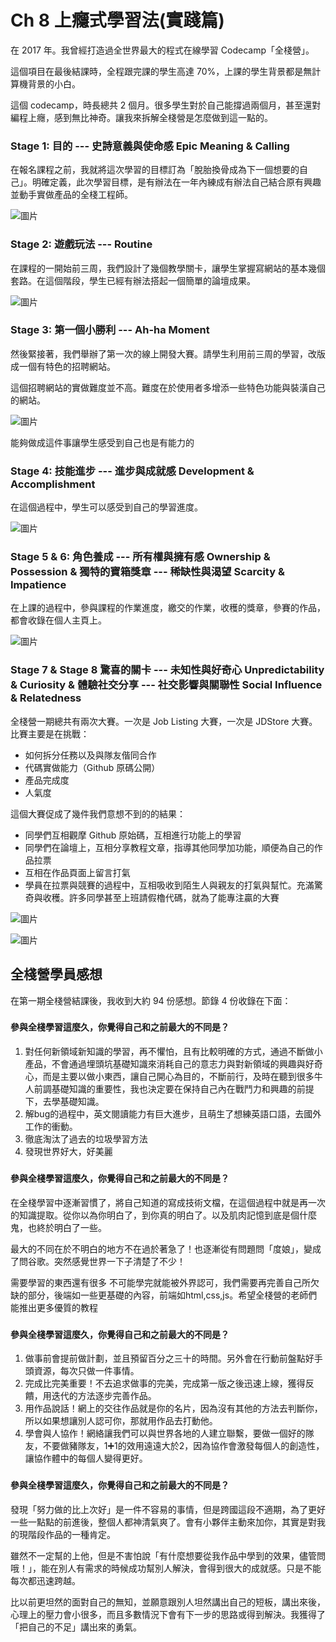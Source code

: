 # Ch 8 上癮式學習法(實踐篇)

在 2017 年。我曾經打造過全世界最大的程式在線學習 Codecamp「全棧營」。

這個項目在最後結課時，全程跟完課的學生高達 70%，上課的學生背景都是無計算機背景的小白。

這個 codecamp，時長總共 2 個月。很多學生對於自己能撐過兩個月，甚至還對編程上癮，感到無比神奇。讓我來拆解全棧營是怎麼做到這一點的。

### Stage 1: 目的 --- 史詩意義與使命感 Epic Meaning & Calling

在報名課程之前，我就將這次學習的目標訂為「脫胎換骨成為下一個想要的自己」。明確定義，此次學習目標，是有辦法在一年內練成有辦法自己結合原有興趣並動手實做產品的全棧工程師。

![圖片](images/0pJGJ7qBMF4gCGLn.png)

### Stage 2: 遊戲玩法 --- Routine

在課程的一開始前三周，我們設計了幾個教學關卡，讓學生掌握寫網站的基本幾個套路。在這個階段，學生已經有辦法搭起一個簡單的論壇成果。

![圖片](images/Wm4fhjXS5y61bV6f.png)

###
### Stage 3: 第一個小勝利 --- Ah-ha Moment

然後緊接著，我們舉辦了第一次的線上開發大賽。請學生利用前三周的學習，改版成一個有特色的招聘網站。

這個招聘網站的實做難度並不高。難度在於使用者多增添一些特色功能與裝潢自己的網站。

![圖片](images/2Cd8XqY6KhBObysb.png)

能夠做成這件事讓學生感受到自己也是有能力的

###
### Stage 4: 技能進步 --- 進步與成就感 Development & Accomplishment

在這個過程中，學生可以感受到自己的學習進度。

![圖片](images/FO4F2io4CNCQJJme.png)

###
### Stage 5 & 6: 角色養成 --- 所有權與擁有感 Ownership & Possession & 獨特的寶箱獎章 --- 稀缺性與渴望 Scarcity & Impatience

在上課的過程中，參與課程的作業進度，繳交的作業，收穫的獎章，參賽的作品，都會收錄在個人主頁上。

![圖片](images/RxH9NkoS5CaInxKt.png)

###
### Stage 7 & Stage 8 驚喜的關卡 --- 未知性與好奇心 Unpredictability & Curiosity & 體驗社交分享 --- 社交影響與關聯性 Social Influence & Relatedness

全棧營一期總共有兩次大賽。一次是 Job Listing 大賽，一次是 JDStore 大賽。比賽主要是在挑戰：

* 如何拆分任務以及與隊友偕同合作
* 代碼實做能力（Github 原碼公開）
* 產品完成度
* 人氣度

這個大賽促成了幾件我們意想不到的的結果：

* 同學們互相觀摩 Github 原始碼，互相進行功能上的學習
* 同學們在論壇上，互相分享教程文章，指導其他同學加功能，順便為自己的作品拉票
* 互相在作品頁面上留言打氣
* 學員在拉票與競賽的過程中，互相吸收到陌生人與親友的打氣與幫忙。充滿驚奇與收穫。許多同學甚至上班請假櫓代碼，就為了能專注贏的大賽

![圖片](images/FWYtIjtGh7jGMbGL.png)

![圖片](images/fZusmtVPfL5pX7JO.png)

## 全棧營學員感想

在第一期全棧營結課後，我收到大約 94 份感想。節錄 4 份收錄在下面：

###
#### 參與全棧學習這麼久，你覺得自己和之前最大的不同是？

1. 對任何新領域新知識的學習，再不懼怕，且有比較明確的方式，通過不斷做小產品，不會通過埋頭坑基礎知識來消耗自己的意志力與對新領域的興趣與好奇心，而是主要以做小東西，讓自己開心為目的，不斷前行，及時在聽到很多牛人前調基礎知識的重要性，我也決定要在保持自己內在戰鬥力和興趣的前提下，去學基礎知識。
2. 解bug的過程中，英文閱讀能力有巨大進步，且萌生了想練英語口語，去國外工作的衝動。
3. 徹底淘汰了過去的垃圾學習方法
4. 發現世界好大，好美麗
###
#### 參與全棧學習這麼久，你覺得自己和之前最大的不同是？

在全棧學習中逐漸習慣了，將自己知道的寫成技術文檔，在這個過程中就是再一次的知識提取。從你以為你明白了，到你真的明白了。以及肌肉記憶到底是個什麼鬼，也終於明白了一些。

最大的不同在於不明白的地方不在過於著急了！也逐漸從有問題問「度娘」，變成了問谷歌。突然感覺世界一下子清楚了不少！

需要學習的東西還有很多 不可能學完就能被外界認可，我們需要再完善自己所欠缺的部分，後端如一些更基礎的內容，前端如html,css,js。希望全棧營的老師們能推出更多優質的教程

###
#### 參與全棧學習這麼久，你覺得自己和之前最大的不同是？

1. 做事前會提前做計劃，並且預留百分之三十的時間。另外會在行動前盤點好手頭資源，每次只做一件事情。
2. 完成比完美重要！不去追求做事的完美，完成第一版之後迅速上線，獲得反饋，用迭代的方法逐步完善作品。
3. 用作品說話！網上的交往作品就是你的名片，因為沒有其他的方法去判斷你，所以如果想讓別人認可你，那就用作品去打動他。
4. 學會與人協作！網絡讓我們可以與世界各地的人建立聯繫，要做一個好的隊友，不要做豬隊友，1➕1的效用遠遠大於2，因為協作會激發每個人的創造性，讓協作體中的每個人變得更好。
###
#### 參與全棧學習這麼久，你覺得自己和之前最大的不同是？

發現「努力做的比上次好」是一件不容易的事情，但是跨國這段不適期，為了更好一些一點點的前進後，整個人都神清氣爽了。會有小夥伴主動來加你，其實是對我的現階段作品的一種肯定。

雖然不一定幫的上他，但是不害怕說「有什麼想要從我作品中學到的效果，儘管問哦！」，能在別人有需求的時候成功幫別人解決，會得到很大的成就感。只是不能每次都迅速跨越。

比以前更坦然的面對自己的無知，並願意跟別人坦然講出自己的短板，講出來後，心理上的壓力會小很多，而且多數情況下會有下一步的思路或得到解決。我獲得了「把自己的不足」講出來的勇氣。

